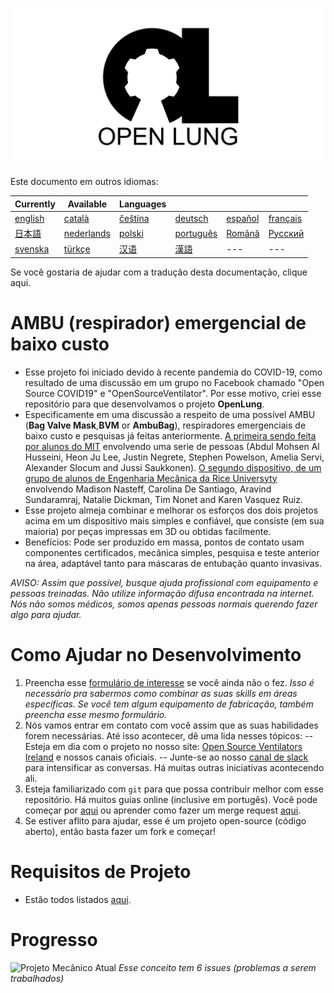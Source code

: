 ![Logo](images/OL_BANNER.png)

Este documento em outros idiomas:

| Currently | Available | Languages |   |   |   |
|---|---|---|---|---|---|
|[english](README.md) | [català](translations/README-ca.md) | [čeština](translations/README-cz.md)| [deutsch](translations/README-de.md) | [español](translations/README-es.md) | [français](translations/README-fr.md) |
| [日本語](translations/README-ja.md) | [nederlands](translations/README-nl.md) | [polski](translations/README-pl.md) | [português](translations/README-pt_BR.md) | [Română](translations/README-ro.md) | [Русский](translations/README-ru.md) |
| [svenska](translations/README-sv.md) | [türkçe](translations/README-tr.md) | [汉语](translations/README-zh-Hans.md) | [漢語](translations/README-zh-Hant.md) |---|---|

Se você gostaria de ajudar com a tradução desta documentação, clique aqui.

# AMBU (respirador) emergencial de baixo custo

- Esse projeto foi iniciado devido à recente pandemia do COVID-19, como resultado de uma discussão em um grupo no Facebook chamado "Open Source COVID19" e "OpenSourceVentilator". Por esse motivo, criei esse repositório para que desenvolvamos o projeto **OpenLung**.
- Especificamente em uma discussão a respeito de uma possível AMBU (**Bag Valve Mask**,**BVM** or **AmbuBag**), respiradores emergenciais de baixo custo e pesquisas já feitas anteriormente. [A primeira sendo feita por alunos do MIT](https://web.mit.edu/2.75/projects/DMD_2010_Al_Husseini.pdf) envolvendo uma serie de pessoas (Abdul Mohsen Al Husseini, Heon Ju Lee, Justin Negrete, Stephen Powelson, Amelia Servi, Alexander Slocum and Jussi Saukkonen). [O segundo dispositivo, de um grupo de alunos de Engenharia Mecânica da Rice Universyty](http://oedk.rice.edu/Sys/PublicProfile/47585242/1063096) envolvendo Madison Nasteff, Carolina De Santiago, Aravind Sundaramraj, Natalie Dickman, Tim Nonet and Karen Vasquez Ruiz.
- Esse projeto almeja combinar e melhorar os esforços dos dois projetos acima em um dispositivo mais simples e confiável, que consiste (em sua maioria) por peças impressas em 3D ou obtidas facilmente.
- Benefícios: Pode ser produzido em massa, pontos de contato usam componentes certificados, mecânica simples, pesquisa e teste anterior na área, adaptável tanto para máscaras de entubação quanto invasivas.

*AVISO: Assim que possível, busque ajuda profissional com equipamento e pessoas treinadas. Não utilize informação difusa encontrada na internet. Nós não somos médicos, somos apenas pessoas normais querendo fazer algo para ajudar.*

# Como Ajudar no Desenvolvimento
1. Preencha esse [formulário de interesse](https://opensourceventilator.ie/register) se você ainda não o fez.
*Isso é necessário pra sabermos como combinar as suas skills em áreas específicas. Se você tem algum equipamento de fabricação, também preencha esse mesmo formulário.*
2. Nós vamos entrar em contato com você assim que as suas habilidades forem necessárias. Até isso acontecer, dê uma lida nesses tópicos:
-- Esteja em dia com o projeto no nosso site: [Open Source Ventilators Ireland](https://opensourceventilator.ie/) e nossos canais oficiais.
-- Junte-se ao nosso [canal de slack](https://join.slack.com/t/osventilator/shared_invite/zt-cst4dhk7-BFNMz_vyBPthjlBFYV1yWA) para intensificar as conversas. Há muitas outras iniciativas acontecendo ali.
3. Esteja familiarizado com `git` para que possa contribuir melhor com esse repositório. Há muitos guias online (inclusive em portugês). Você pode começar por [aqui](https://www.youtube.com/watch?v=enMumwvLAug) ou aprender como fazer um merge request [aqui](https://docs.gitlab.com/ee/user/project/merge_requests/creating_merge_requests.html).
4. Se estiver aflito para ajudar, esse é um projeto open-source (código aberto), então basta fazer um fork e começar!

# Requisitos de Projeto
- Estão todos listados [aqui](requirements/design-requirements.md).

# Progresso
![Projeto Mecânico Atual](images/CONCEPT_6_MECH.png)
*Esse conceito tem 6 issues (problemas a serem trabalhados)*
